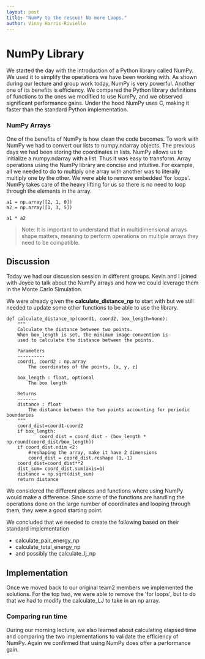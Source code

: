 ```yaml
---
layout: post
title: "NumPy to the rescue! No more Loops."
author: Vinny Harris-Riviello
---
```


# NumPy Library
We started the day with the introduction of a Python library called NumPy. We used it to simplify the operations we have been working with. 
As shown during our lecture and group work today, NumPy is very powerful.  Another one of its benefits is efficiency. We compared the Python library definitions of functions to the ones we modified to use NumPy, and we observed significant performance gains. Under the hood NumPy uses C, making it faster than the standard Python implementation. 

### NumPy Arrays
One of the benefits of NumPy is how clean the code becomes. To work with NumPy we had to convert our lists to numpy.ndarray objects. The previous days we had been storing the coordinates in lists. NumPy allows us to initialize a numpy.ndarray with a list. Thus it was easy to transform. Array operations using the NumPy library are concise and intuitive. For example, all we needed to do to multiply one array with another was to literally multiply one by the other. We were able to remove embedded 'for loops'. NumPy takes care of the heavy lifting for us so there is no need to loop through the elements in the array.
```
a1 = np.array([2, 1, 0])
a2 = np.array([1, 3, 5])

a1 * a2
```
>Note: It is important to understand that in multidimensional arrays shape matters, meaning to perform operations on multiple arrays they need to be compatible. 

## Discussion
Today we had our discussion session in different groups. Kevin and I joined with Joyce to talk about the NumPy arrays and how we could leverage them in the Monte Carlo Simulation. 

We were already given the **calculate_distance_np** to start with but we still needed to update some other functions to be able to use the library. 

```
def calculate_distance_np(coord1, coord2, box_length=None):
    """
    Calculate the distance between two points. 
    When box_length is set, the minimum image convention is
    used to calculate the distance between the points.

    Parameters
    ----------
    coord1, coord2 : np.array
        The coordinates of the points, [x, y, z]
    
    box_length : float, optional
        The box length

    Returns
    -------
    distance : float
        The distance between the two points accounting for periodic boundaries
    """
    coord_dist=coord1-coord2
    if box_length:    
            coord_dist = coord_dist - (box_length * np.round(coord_dist/box_length))
    if coord_dist.ndim <2:
        #reshaping the array, make it have 2 dimensions
        coord_dist = coord_dist.reshape (1,-1)
    coord_dist=coord_dist**2
    dist_sum= coord_dist.sum(axis=1)
    distance = np.sqrt(dist_sum)
    return distance
```


We considered the different places and functions where using NumPy would make a difference. Since some of the functions are handling the operations done on the large number of coordinates and looping through them, they were a good starting point.

We concluded that we needed to create the following based on their standard implementation
* calculate_pair_energy_np
* calculate_total_energy_np
* and possibly the calculate_lj_np


## Implementation
Once we moved back to our original team2 members we implemented the solutions. For the top two, we were able to remove the 'for loops', but to do that we had to modify the calculate_LJ to take in an np array.

### Comparing run time
During our morning lecture, we also learned about calculating elapsed time and comparing the two implementations to validate the efficiency of NumPy. Again we confirmed that using NumPy does offer a performance gain. 